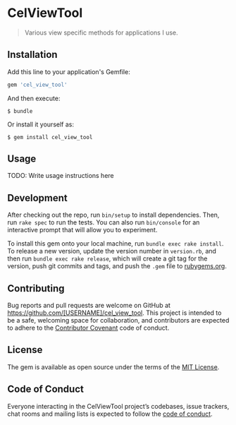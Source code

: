 # CelViewTool

> Various view specific methods for applications I use.

## Installation

Add this line to your application's Gemfile:

```ruby
gem 'cel_view_tool'
```

And then execute:

    $ bundle

Or install it yourself as:

    $ gem install cel_view_tool

## Usage

TODO: Write usage instructions here

## Development

After checking out the repo, run `bin/setup` to install dependencies. Then, run `rake spec` to run the tests. You can also run `bin/console` for an interactive prompt that will allow you to experiment.

To install this gem onto your local machine, run `bundle exec rake install`. To release a new version, update the version number in `version.rb`, and then run `bundle exec rake release`, which will create a git tag for the version, push git commits and tags, and push the `.gem` file to [rubygems.org](https://rubygems.org).

## Contributing

Bug reports and pull requests are welcome on GitHub at https://github.com/[USERNAME]/cel_view_tool. This project is intended to be a safe, welcoming space for collaboration, and contributors are expected to adhere to the [Contributor Covenant](http://contributor-covenant.org) code of conduct.

## License

The gem is available as open source under the terms of the [MIT License](https://opensource.org/licenses/MIT).

## Code of Conduct

Everyone interacting in the CelViewTool project’s codebases, issue trackers, chat rooms and mailing lists is expected to follow the [code of conduct](https://github.com/[USERNAME]/cel_view_tool/blob/master/CODE_OF_CONDUCT.md).
